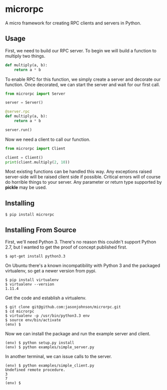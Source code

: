 microrpc
========

A micro framework for creating RPC clients and servers in Python.

Usage
-----

First, we need to build our RPC server. To begin we will build a function to multiply two things.

```py
def multiply(a, b):
    return a * b
```

To enable RPC for this function, we simply create a server and decorate our function. Once decorated, we can start the server and wait for our first call.

```py
from microrpc import Server

server = Server()

@server.rpc
def multiply(a, b):
    return a * b

server.run()
```

Now we need a client to call our function.

```py
from microrpc import Client

client = Client()
print(client.multiply(2, 10))
```

Most existing functions can be handled this way. Any exceptions raised server-side will be raised client side if possible. Critical errors will of course do horrible things to your server. Any parameter or return type supported by **pickle** may be used.


Installing
----------

```
$ pip install microrpc
```

Installing From Source
----------------------

First, we'll need Python 3. There's no reason this couldn't support Python 2.7, but I wanted to get the proof of concept published first.

```
$ apt-get install python3.3
```

On Ubuntu there's a known incompatibility with Python 3 and the packaged virtualenv, so get a newer version from pypi.

```
$ pip install virtualenv
$ virtualenv --version
1.11.4
```

Get the code and establish a virtualenv.

```
$ git clone git@github.com:jasonjohnson/microrpc.git
$ cd microrpc
$ virtualenv -p /usr/bin/python3.3 env
$ source env/bin/activate
(env) $
```

Now we can install the package and run the example server and client.

```
(env) $ python setup.py install
(env) $ python examples/simple_server.py
```

In another terminal, we can issue calls to the server.

```
(env) $ python examples/simple_client.py
Undefined remote procedure.
3
7
(env) $
```

